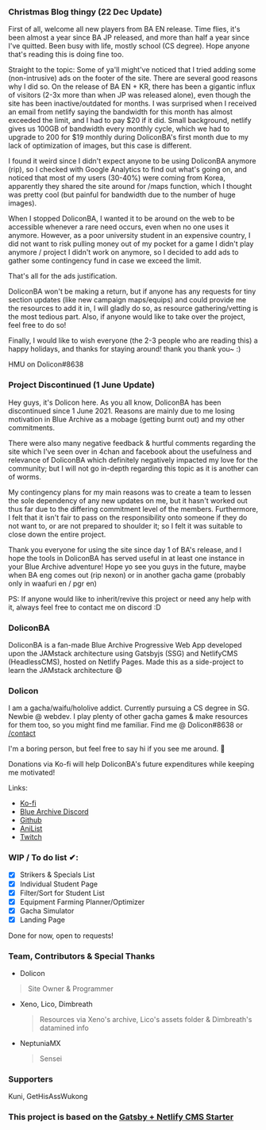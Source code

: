 ### Christmas Blog thingy (22 Dec Update)
First of all, welcome all new players from BA EN release. Time flies, it's been almost a year since BA JP released, and more than half a year since I've quitted. Been busy with life, mostly school (CS degree). Hope anyone that's reading this is doing fine too.

Straight to the topic: Some of ya'll might've noticed that I tried adding some (non-intrusive) ads on the footer of the site. There are several good reasons why I did so. On the release of BA EN + KR, there has been a gigantic influx of visitors (2-3x more than when JP was released alone), even though the site has been inactive/outdated for months. I was surprised when I received an email from netlify saying the bandwidth for this month has almost exceeded the limit, and I had to pay $20 if it did. Small background, netlify gives us 100GB of bandwidth every monthly cycle, which we had to upgrade to 200 for $19 monthly during DoliconBA's first month due to my lack of optimization of images, but this case is different.

I found it weird since I didn't expect anyone to be using DoliconBA anymore (rip), so I checked with Google Analytics to find out what's going on, and noticed that most of my users (30-40%) were coming from Korea, apparently they shared the site around for /maps function, which I thought was pretty cool (but painful for bandwidth due to the number of huge images).

When I stopped DoliconBA, I wanted it to be around on the web to be accessible whenever a rare need occurs, even when no one uses it anymore. However, as a poor university student in an expensive country, I did not want to risk pulling money out of my pocket for a game I didn't play anymore / project I didn't work on anymore, so I decided to add ads to gather some contingency fund in case we exceed the limit.

That's all for the ads justification.

DoliconBA won't be making a return, but if anyone has any requests for tiny section updates (like new campaign maps/equips) and could provide me the resources to add it in, I will gladly do so, as resource gathering/vetting is the most tedious part. Also, if anyone would like to take over the project, feel free to do so!

Finally, I would like to wish everyone (the 2-3 people who are reading this) a happy holidays, and thanks for staying around! thank you thank you~ :)

HMU on Dolicon#8638



### Project Discontinued (1 June Update)
Hey guys, it's Dolicon here. As you all know, DoliconBA has been discontinued since 1 June 2021. Reasons are mainly due to me losing motivation in Blue Archive as a mobage (getting burnt out) and my other commitments.

There were also many negative feedback & hurtful comments regarding the site which I've seen over in 4chan and facebook about the usefulness and relevance of DoliconBA which definitely negatively impacted my love for the community; but I will not go in-depth regarding this topic as it is another can of worms.

My contingency plans for my main reasons was to create a team to lessen the sole dependency of any new updates on me, but it hasn't worked out thus far due to the differing commitment level of the members. Furthermore, I felt that it isn't fair to pass on the responsibility onto someone if they do not want to, or are not prepared to shoulder it; so I felt it was suitable to close down the entire project.

Thank you everyone for using the site since day 1 of BA's release, and I hope the tools in DoliconBA has served useful in at least one instance in your Blue Archive adventure! Hope yo see you guys in the future, maybe when BA eng comes out (rip nexon) or in another gacha game (probably only in waafuri en / pgr en)

PS: If anyone would like to inherit/revive this project or need any help with it, always feel free to contact me on discord :D


### DoliconBA
DoliconBA is a fan-made Blue Archive Progressive Web App developed upon the JAMstack architecture using Gatsbyjs (SSG) and NetlifyCMS (HeadlessCMS), hosted on Netlify Pages. Made this as a side-project to learn the JAMstack architecture :smile:

### Dolicon
I am a gacha/waifu/hololive addict. Currently pursuing a CS degree in SG. Newbie @ webdev. I play plenty of other gacha games & make resources for them too, so you might find me familiar. Find me @ Dolicon#8638 or [/contact](https://dolicon-bluearchive.netlify.app/contact)

I'm a boring person, but feel free to say hi if you see me around. :wave:

Donations via Ko-fi will help DoliconBA's future expenditures while keeping me motivated!

Links:
* [Ko-fi](https://ko-fi.com/dolicon)
* [Blue Archive Discord](https://discord.com/invite/bluearchive)
* [Github](https://github.com/dthx2710)
* [AniList](https://anilist.co/user/bakacaterpie/)
* [Twitch](https://www.twitch.tv/doliconn)


### WIP / To do list ✔:
- [x] Strikers & Specials List
- [x] Individual Student Page
- [x] Filter/Sort for Student List
- [x] Equipment Farming Planner/Optimizer
- [x] Gacha Simulator
- [x] Landing Page

Done for now, open to requests!

### Team, Contributors & Special Thanks
* Dolicon
> Site Owner & Programmer
* Xeno, Lico, Dimbreath
    > Resources via Xeno's archive, Lico's assets folder & Dimbreath's datamined info
* NeptuniaMX
    > Sensei
### Supporters
Kuni, GetHisAssWukong
    
### This project is based on the [Gatsby + Netlify CMS Starter](https://github.com/netlify-templates/gatsby-starter-netlify-cms)
